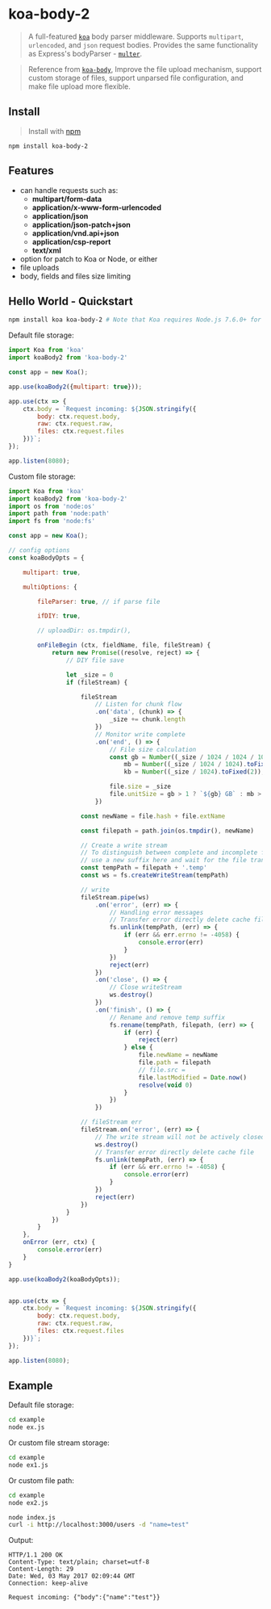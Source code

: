 # koa-body-2

> A full-featured [`koa`](https://github.com/koajs/koa) body parser middleware. Supports `multipart`, `urlencoded`, and `json` request bodies. Provides the same functionality as Express's bodyParser - [`multer`](https://github.com/expressjs/multer).         

> Reference from [`koa-body`](https://github.com/koajs/koa-body), Improve the file upload mechanism, support custom storage of files, support unparsed file configuration, and make file upload more flexible.     

## Install
>Install with [npm](https://github.com/npm/npm)     

```
npm install koa-body-2
```

## Features
- can handle requests such as:
  * **multipart/form-data**
  * **application/x-www-form-urlencoded**
  * **application/json**
  * **application/json-patch+json**
  * **application/vnd.api+json**
  * **application/csp-report**
  * **text/xml**
- option for patch to Koa or Node, or either
- file uploads
- body, fields and files size limiting

## Hello World - Quickstart

```sh
npm install koa koa-body-2 # Note that Koa requires Node.js 7.6.0+ for async/await support
```

Default file storage:      

```js
import Koa from 'koa'
import koaBody2 from 'koa-body-2'

const app = new Koa();

app.use(koaBody2({multipart: true}));

app.use(ctx => {
    ctx.body = `Request incoming: ${JSON.stringify({
        body: ctx.request.body,
        raw: ctx.request.raw,
        files: ctx.request.files
    })}`;
});

app.listen(8080);
```

Custom file storage:      

```js
import Koa from 'koa'
import koaBody2 from 'koa-body-2'
import os from 'node:os'
import path from 'node:path'
import fs from 'node:fs'

const app = new Koa();

// config options
const koaBodyOpts = {

    multipart: true,

    multiOptions: {

        fileParser: true, // if parse file

        ifDIY: true,

        // uploadDir: os.tmpdir(),

        onFileBegin (ctx, fieldName, file, fileStream) {
            return new Promise((resolve, reject) => {
                // DIY file save

                let _size = 0
                if (fileStream) {

                    fileStream
                        // Listen for chunk flow
                        .on('data', (chunk) => {
                            _size += chunk.length
                        })
                        // Monitor write complete
                        .on('end', () => {
                            // File size calculation
                            const gb = Number((_size / 1024 / 1024 / 1024).toFixed(2)),
                                mb = Number((_size / 1024 / 1024).toFixed(2)),
                                kb = Number((_size / 1024).toFixed(2));

                            file.size = _size
                            file.unitSize = gb > 1 ? `${gb} GB` : mb > 1 ? `${mb} MB` : `${kb} KB`
                        })

                    const newName = file.hash + file.extName

                    const filepath = path.join(os.tmpdir(), newName)

                    // Create a write stream
                    // To distinguish between complete and incomplete files, 
                    // use a new suffix here and wait for the file transfer to complete before renaming.
                    const tempPath = filepath + '.temp'
                    const ws = fs.createWriteStream(tempPath)

                    // write
                    fileStream.pipe(ws)
                        .on('error', (err) => {
                            // Handling error messages
                            // Transfer error directly delete cache file
                            fs.unlink(tempPath, (err) => {
                                if (err && err.errno != -4058) {
                                    console.error(err)
                                }
                            })
                            reject(err)
                        })
                        .on('close', () => {
                            // Close writeStream
                            ws.destroy()
                        })
                        .on('finish', () => {
                            // Rename and remove temp suffix
                            fs.rename(tempPath, filepath, (err) => {
                                if (err) {
                                    reject(err)
                                } else {
                                    file.newName = newName
                                    file.path = filepath
                                    // file.src = 
                                    file.lastModified = Date.now()
                                    resolve(void 0)
                                }
                            })
                        })

                    // fileStream err
                    fileStream.on('error', (err) => {
                        // The write stream will not be actively closed and needs to be destroyed.
                        ws.destroy()
                        // Transfer error directly delete cache file
                        fs.unlink(tempPath, (err) => {
                            if (err && err.errno != -4058) {
                                console.error(err)
                            }
                        })
                        reject(err)
                    })
                }
            })
        }
    },
    onError (err, ctx) {
        console.error(err)
    }
}

app.use(koaBody2(koaBodyOpts));


app.use(ctx => {
    ctx.body = `Request incoming: ${JSON.stringify({
        body: ctx.request.body,
        raw: ctx.request.raw,
        files: ctx.request.files
    })}`;
});

app.listen(8080);
```

## Example

Default file storage:      

```sh
cd example
node ex.js
```
Or custom file stream storage:       

```sh
cd example
node ex1.js
```

Or custom file path:       

```sh
cd example
node ex2.js
```

```sh
node index.js
curl -i http://localhost:3000/users -d "name=test"
```    

Output:
```text
HTTP/1.1 200 OK
Content-Type: text/plain; charset=utf-8
Content-Length: 29
Date: Wed, 03 May 2017 02:09:44 GMT
Connection: keep-alive

Request incoming: {"body":{"name":"test"}}
```